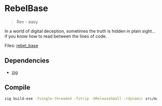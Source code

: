 # RebelBase

> Rev - easy

In a world of digital deception, sometimes the truth is hidden in plain sight... if you know how to read between the lines of code.

Files: [rebel_base](rebel_base)

## Dependencies

- [zig](https://ziglang.org/)

## Compile

```bash
zig build-exe -fsingle-threaded -fstrip -OReleaseSmall -rdynamic src/main.zig
```
